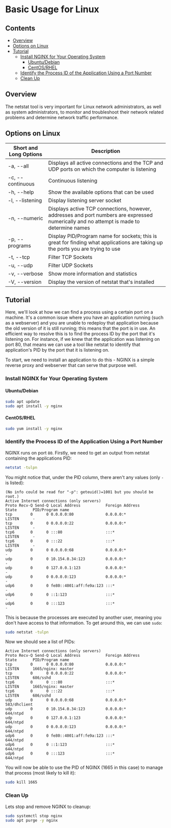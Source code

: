 # Basic Usage for Linux



<!--TOC_START-->
## Contents
- [Overview](#overview)
- [Options on Linux](#options-on-linux)
- [Tutorial](#tutorial)
	- [Install NGINX for Your Operating System](#install-nginx-for-your-operating-system)
		- [Ubuntu/Debian](#ubuntudebian)
		- [CentOS/RHEL](#centosrhel)
	- [Identify the Process ID of the Application Using a Port Number](#identify-the-process-id-of-the-application-using-a-port-number)
	- [Clean Up](#clean-up)

<!--TOC_END-->
## Overview
The netstat tool is very important for Linux network administrators, as well as system administrators, to monitor and troubleshoot their network related problems and determine network traffic performance.

## Options on Linux
|Short and Long Options|Description|
|----------|--------------|
|-a, --all|Displays all active connections and the TCP and UDP ports on which the computer is listening|
|-c, --continuous|Continuous listening|
|-h, --help|Show the available options that can be used|
|-l, --listening|Display listening server socket|
|-n, --numeric|Displays active TCP connections, however, addresses and port numbers are expressed numerically and no attempt is made to determine names|
|-p, --programs|Display PID/Program name for sockets; this is great for finding what applications are taking up the ports you are trying to use |
|-t, --tcp|Filter TCP Sockets|
|-u, --udp|Filter UDP Sockets|
|-v, --verbose|Show more information and statistics|
|-V, --version|Display the version of netstat that's installed|

## Tutorial
Here, we'll look at how we can find a process using a certain port on a machine.
It's a common issue where you have an application running (such as a webserver) and you are unable to redeploy that application because the old version of it is still running; this means that the port is in use.
An efficient way to resolve this is to find the process ID by the port that it's listening on.
For instance, if we knew that the application was listening on port 80, that means we can use a tool like netstat to identify that application's PID by the port that it is listening on.

To start, we need to install an application to do this - NGINX is a simple reverse proxy and webserver that can serve that purpose well.

### Install NGINX for Your Operating System

#### Ubuntu/Debian
```bash
sudo apt update
sudo apt install -y nginx
```

#### CentOS/RHEL
```bash
sudo yum install -y nginx
```

### Identify the Process ID of the Application Using a Port Number
NGINX runs on port `80`.
Firstly, we need to get an output from netstat containing the applications PID:
```bash
netstat -tulpn
```
You might notice that, under the PID column, there aren't any values (only `-` is listed):
```text
(No info could be read for "-p": geteuid()=1001 but you should be root.)
Active Internet connections (only servers)
Proto Recv-Q Send-Q Local Address           Foreign Address         State       PID/Program name
tcp        0      0 0.0.0.0:80              0.0.0.0:*               LISTEN      -
tcp        0      0 0.0.0.0:22              0.0.0.0:*               LISTEN      -
tcp6       0      0 :::80                   :::*                    LISTEN      -
tcp6       0      0 :::22                   :::*                    LISTEN      -
udp        0      0 0.0.0.0:68              0.0.0.0:*                           -
udp        0      0 10.154.0.34:123         0.0.0.0:*                           -
udp        0      0 127.0.0.1:123           0.0.0.0:*                           -
udp        0      0 0.0.0.0:123             0.0.0.0:*                           -
udp6       0      0 fe80::4001:aff:fe9a:123 :::*                                -
udp6       0      0 ::1:123                 :::*                                -
udp6       0      0 :::123                  :::*                                -
```
This is because the processes are executed by another user, meaning you don't have access to that information.
To get around this, we can use `sudo`:
```bash
sudo netstat -tulpn
```
Now we should see a list of PIDs:
```text
Active Internet connections (only servers)
Proto Recv-Q Send-Q Local Address           Foreign Address         State       PID/Program name    
tcp        0      0 0.0.0.0:80              0.0.0.0:*               LISTEN      1665/nginx: master  
tcp        0      0 0.0.0.0:22              0.0.0.0:*               LISTEN      686/sshd            
tcp6       0      0 :::80                   :::*                    LISTEN      1665/nginx: master  
tcp6       0      0 :::22                   :::*                    LISTEN      686/sshd            
udp        0      0 0.0.0.0:68              0.0.0.0:*                           583/dhclient        
udp        0      0 10.154.0.34:123         0.0.0.0:*                           644/ntpd            
udp        0      0 127.0.0.1:123           0.0.0.0:*                           644/ntpd            
udp        0      0 0.0.0.0:123             0.0.0.0:*                           644/ntpd            
udp6       0      0 fe80::4001:aff:fe9a:123 :::*                                644/ntpd            
udp6       0      0 ::1:123                 :::*                                644/ntpd            
udp6       0      0 :::123                  :::*                                644/ntpd 
````
You will now be able to use the PID of NGINX (1665 in this case) to manage that process (most likely to kill it):
```bash
sudo kill 1665
```

### Clean Up
Lets stop and remove NGINX to cleanup:
```bash
sudo systemctl stop nginx
sudo apt purge -y nginx
```
